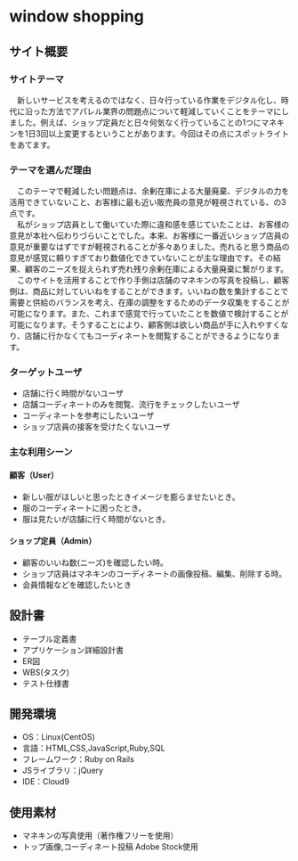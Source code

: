 # window shopping


## サイト概要
### サイトテーマ
　新しいサービスを考えるのではなく、日々行っている作業をデジタル化し、時代に沿った方法でアパレル業界の問題点について軽減していくことをテーマにしました。例えば、ショップ定員だと日々何気なく行っていることの1つにマネキンを1日3回以上変更するということがあります。今回はその点にスポットライトをあてます。

### テーマを選んだ理由
 　このテーマで軽減したい問題点は、余剰在庫による大量廃棄、デジタルの力を活用できていないこと、お客様に最も近い販売員の意見が軽視されている、の3点です。<br>
 　私がショップ店員として働いていた際に違和感を感じていたことは、お客様の意見が本社へ伝わりづらいことでした。本来、お客様に一番近いショップ店員の意見が重要なはずですが軽視されることが多々ありました。売れると思う商品の意見が感覚に頼りすぎており数値化できていないことが主な理由です。その結果、顧客のニーズを捉えられず売れ残り余剰在庫による大量廃棄に繋がります。<br>
　このサイトを活用することで作り手側は店舗のマネキンの写真を投稿し、顧客側は、商品に対していいねをすることができます。いいねの数を集計することで需要と供給のバランスを考え、在庫の調整をするためのデータ収集をすることが可能になります。また、これまで感覚で行っていたことを数値で検討することが可能になります。そうすることにより、顧客側は欲しい商品が手に入れやすくなり、店舗に行かなくてもコーディネートを閲覧することができるようになります。


### ターゲットユーザ
- 店舗に行く時間がないユーザ
- 店舗コーディネートのみを閲覧、流行をチェックしたいユーザ
- コーディネートを参考にしたいユーザ
- ショップ店員の接客を受けたくないユーザ


### 主な利用シーン
#### 顧客（User）
- 新しい服がほしいと思ったときイメージを膨らませたいとき。
- 服のコーディネートに困ったとき。
- 服は見たいが店舗に行く時間がないとき。

#### ショップ定員（Admin）
- 顧客のいいね数(ニーズ)を確認したい時。
- ショップ店員はマネキンのコーディネートの画像投稿、編集、削除する時。
- 会員情報などを確認したいとき

## 設計書
- テーブル定義書
- アプリケーション詳細設計書
- ER図
- WBS(タスク)
- テスト仕様書

## 開発環境
- OS：Linux(CentOS)
- 言語：HTML,CSS,JavaScript,Ruby,SQL
- フレームワーク：Ruby on Rails
- JSライブラリ：jQuery
- IDE：Cloud9

## 使用素材
- マネキンの写真使用（著作権フリーを使用）
- トップ画像,コーディネート投稿 Adobe Stock使用
